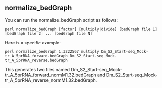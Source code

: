 
## normalize_bedGraph

You can run the normalize_bedGraph script as follows:
```
perl normalize_bedGraph [factor] [multiply|divide] [bedGraph file 1] [bedGraph file 2] ... [bedGraph file N]
```

Here is a specific example:
 
```
perl normalize_bedGraph 1.3222567 multiply Dm_S2_Start-seq_Mock-tr_A_5prRNA_forward.bedGraph Dm_S2_Start-seq_Mock-tr_A_5prRNA_reverse.bedGraph
```
This generates two files named Dm_S2_Start-seq_Mock-tr_A_5prRNA_forward_normM1.32.bedGraph and Dm_S2_Start-seq_Mock-tr_A_5prRNA_reverse_normM1.32.bedGraph.
